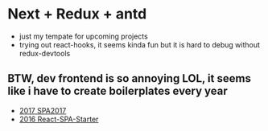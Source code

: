 Next + Redux + antd
===
- just my tempate for upcoming projects 
- trying out react-hooks, it seems kinda fun but it is hard to debug without redux-devtools

BTW, dev frontend is so annoying LOL, it seems like i have to create boilerplates every year
---
- [2017 SPA2017](https://github.com/calvinchankf/React-SPA-Starter)
- [2016 React-SPA-Starter](https://github.com/calvinchankf/React-SPA-Starter)
